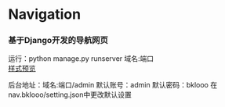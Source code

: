 # Navigation
### 基于Django开发的导航网页


运行：python manage.py runserver 域名:端口<br>
[样式预览](https://bklooo.github.io/Navigation/ "点击前往")

后台地址：域名:端口/admin
默认账号：admin
默认密码：bklooo
在nav.bklooo/setting.json中更改默认设置
